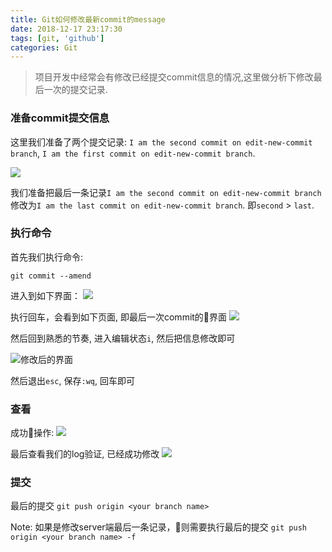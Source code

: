 ```yaml
---
title: Git如何修改最新commit的message
date: 2018-12-17 23:17:30
tags: [git, 'github']
categories: Git
---
```

> 项目开发中经常会有修改已经提交commit信息的情况,这里做分析下修改最后一次的提交记录.

### 准备commit提交信息

这里我们准备了两个提交记录: `I am the second commit on edit-new-commit branch`, `I am the first commit on edit-new-commit branch`.

![](http://loadingmore-1254319003.coscd.myqcloud.com/edit-new-commit0.png)

我们准备把最后一条记录`I am the second commit on edit-new-commit branch`修改为`I am the last commit on edit-new-commit branch`.  即`second` > `last`.

### 执行命令

首先我们执行命令:

`git commit --amend`

进入到如下界面：
![](http://loadingmore-1254319003.coscd.myqcloud.com/edit-new-commit1.png)

执行回车，会看到如下页面, 即最后一次commit的界面
![](http://loadingmore-1254319003.coscd.myqcloud.com/edit-new-commit2.png)

然后回到熟悉的节奏, 进入编辑状态`i`, 然后把信息修改即可

![修改后的界面](http://loadingmore-1254319003.coscd.myqcloud.com/edit-new-commit3.png)

然后退出`esc`, 保存`:wq`, 回车即可

### 查看

成功操作:
![](http://loadingmore-1254319003.coscd.myqcloud.com/edit-new-commit4.png)

最后查看我们的log验证, 已经成功修改
![](http://loadingmore-1254319003.coscd.myqcloud.com/edit-new-commit5.png)

### 提交
最后的提交
`git push origin <your branch name>`

Note: 
如果是修改server端最后一条记录，则需要执行最后的提交
`git push origin <your branch name> -f`


